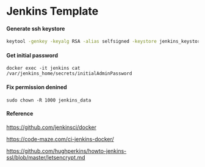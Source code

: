 # Jenkins Template

#### Generate ssh keystore

``` bash
keytool -genkey -keyalg RSA -alias selfsigned -keystore jenkins_keystore.jks -storepass mypassword -keysize 4096
```

#### Get initial password

```
docker exec -it jenkins cat /var/jenkins_home/secrets/initialAdminPassword
```

#### Fix permission denined

```
sudo chown -R 1000 jenkins_data
```

#### Reference

https://github.com/jenkinsci/docker

https://code-maze.com/ci-jenkins-docker/

https://github.com/hughperkins/howto-jenkins-ssl/blob/master/letsencrypt.md
